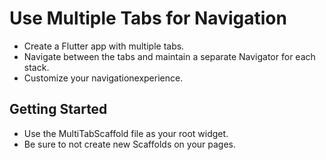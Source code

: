 # Use Multiple Tabs for Navigation

- Create a Flutter app with multiple tabs.
- Navigate between the tabs and maintain a separate Navigator for each stack.
- Customize your navigationexperience.

## Getting Started

- Use the MultiTabScaffold file as your root widget. 
- Be sure to not create new Scaffolds on your pages.